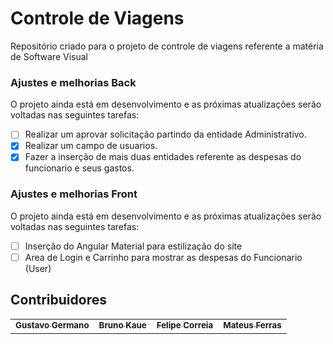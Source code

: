 # Controle de Viagens

Repositório criado para o projeto de controle de viagens referente a matéria de Software Visual

### Ajustes e melhorias Back

O projeto ainda está em desenvolvimento e as próximas atualizações serão voltadas nas seguintes tarefas:

- [ ] Realizar um aprovar solicitação partindo da entidade Administrativo.
- [x] Realizar um campo de usuarios.
- [x] Fazer a inserção de mais duas entidades referente as despesas do funcionario e seus gastos.

### Ajustes e melhorias Front

O projeto ainda está em desenvolvimento e as próximas atualizações serão voltadas nas seguintes tarefas:

- [ ] Inserção do Angular Material para estilização do site
- [ ] Area de Login e Carrinho para mostrar as despesas do Funcionario (User)

## Contribuidores<br>

<table>
  <tr>
    <td align="center">
      <a href="#">
        <sub>
          <b>Gustavo Germano</b>
        </sub>
      </a>
    </td>
    <td align="center">
      <a href="#">
        <sub>
          <b>Bruno Kaue</b>
        </sub>
      </a>
    </td>
    <td align="center">
      <a href="#">
        <sub>
          <b>Felipe Correia</b>
        </sub>
      </a>
    </td>
    <td align="center">
      <a href="#">
        <sub>
          <b>Mateus Ferras</b>
        </sub>
      </a>
    </td>
  </tr>
</table>

